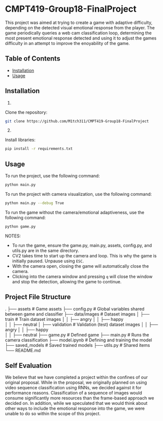 # CMPT419-Group18-FinalProject
This project was aimed at trying to create a game with adaptive difficulty, depending on the detected visual emotional response from the player. The game periodically queries a web cam classification loop, determining the most present emotional response detected and using it to adjust the games difficulty in an attempt to improve the enoyability of the game.

## Table of Contents
- [Installation](#installation)
- [Usage](#usage)

## Installation

1.
Clone the repository:
```bash
git clone https://github.com/M1tch311/CMPT419-Group18-FinalProject
```

2. 
Install libraries:
```bash
pip install -r requirements.txt
```

## Usage
To run the project, use the following command:
```bash
python main.py
```

To run the project with camera visualization, use the following command:
```bash
python main.py --debug True
```

To run the game without the camera/emotional adaptiveness, use the following command:
```bash
python game.py
```

NOTES:
- To run the game, ensure the game.py, main.py, assets, config.py, and utils.py are in the same directory.
- CV2 takes time to start up the camera and loop. This is why the game is initially paused. Unpause using `ESC`.
- With the camera open, closing the game will automatically close the camera.
- Clicking into the camera window and pressing `q` will close the window and stop the detection, allowing the game to continue.


## Project File Structure
.
├── assets                  # Game assets
├── config.py               # Global variables shared between game and classifier
├── data/images             # Dataset images
│   ├── train               # Train dataset images
│   │   ├── angry
│   │   ├── happy           
│   │   ├── neutral
│   ├── validation          # Validation (test) dataset images
│   │   ├── angry
│   │   ├── happy           
│   │   ├── neutral
├── game.py                 # Defined game
├── main.py                 # Runs the camera classification
├── model.ipynb             # Defining and training the model
├── saved_models            # Saved trained models
├── utils.py                # Shared items
└── README.md


## Self Evaluation
We believe that we have completed a project within the confines of our original proposal. While in the proposal, we originally planned on using video sequence classification using RNNs, we decided against it for performance reasons. Classification of a sequence of images would consume significantly more resources than the frame-based approach we decided on. In addition, while we speculated that we would think about other ways to include the emotional response into the game, we were unable to do so within the scope of this project.